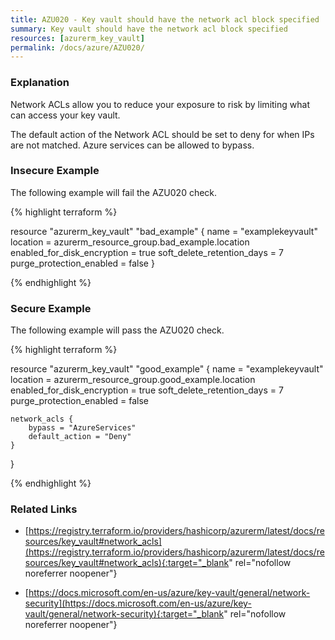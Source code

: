 ```yaml
---
title: AZU020 - Key vault should have the network acl block specified
summary: Key vault should have the network acl block specified 
resources: [azurerm_key_vault] 
permalink: /docs/azure/AZU020/
---
```

### Explanation


Network ACLs allow you to reduce your exposure to risk by limiting what can access your key vault. 

The default action of the Network ACL should be set to deny for when IPs are not matched. Azure services can be allowed to bypass.



### Insecure Example

The following example will fail the AZU020 check.

{% highlight terraform %}

resource "azurerm_key_vault" "bad_example" {
    name                        = "examplekeyvault"
    location                    = azurerm_resource_group.bad_example.location
    enabled_for_disk_encryption = true
    soft_delete_retention_days  = 7
    purge_protection_enabled    = false
}

{% endhighlight %}



### Secure Example

The following example will pass the AZU020 check.

{% highlight terraform %}

resource "azurerm_key_vault" "good_example" {
    name                        = "examplekeyvault"
    location                    = azurerm_resource_group.good_example.location
    enabled_for_disk_encryption = true
    soft_delete_retention_days  = 7
    purge_protection_enabled    = false

    network_acls {
        bypass = "AzureServices"
        default_action = "Deny"
    }
}

{% endhighlight %}



### Related Links


- [https://registry.terraform.io/providers/hashicorp/azurerm/latest/docs/resources/key_vault#network_acls](https://registry.terraform.io/providers/hashicorp/azurerm/latest/docs/resources/key_vault#network_acls){:target="_blank" rel="nofollow noreferrer noopener"}

- [https://docs.microsoft.com/en-us/azure/key-vault/general/network-security](https://docs.microsoft.com/en-us/azure/key-vault/general/network-security){:target="_blank" rel="nofollow noreferrer noopener"}


